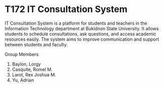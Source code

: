 # T172 IT Consultation System
IT Consultation System is a platform for students and teachers in the Information Technology department at Bukidnon State University. It allows students to schedule consultations, ask questions, and access academic resources easily. The system aims to improve communication and support between students and faculty.

Group Members
1. Baylon, Lorgy
2. Casquite, Romel M.
3. Larot, Rex Joshua M.
4. Yu, Adrian
